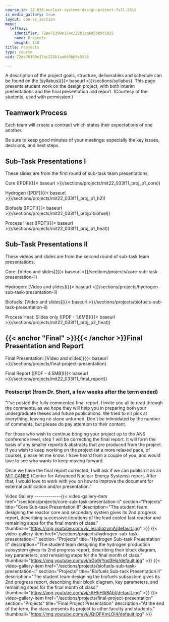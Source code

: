 ```yaml
---
course_id: 22-033-nuclear-systems-design-project-fall-2011
is_media_gallery: true
layout: course_section
menu:
  leftnav:
    identifier: 72ee76390e17ec222b1aa6d5bb9c5925
    name: Projects
    weight: 140
title: Projects
type: course
uid: 72ee76390e17ec222b1aa6d5bb9c5925

---
```


A description of the project goals, structure, deliverables and schedule can be found on the [syllabus]({{< baseurl >}}/sections/syllabus). This page presents student work on the design project, with both interim presentations and the final presentation and report. (Courtesy of the students, used with permission.)

Teamwork Process
----------------

Each team will create a contract which states their expectations of one another.

Be sure to keep good minutes of your meetings: especially the key issues, decisions, and next steps.

Sub-Task Presentations I
------------------------

These slides are from the first round of sub-task team presentations.

Core ([PDF]({{< baseurl >}}/sections/projects/mit22_033f11_proj_p1_core))

Hydrogen ([PDF]({{< baseurl >}}/sections/projects/mit22_033f11_proj_p1_h2))

Biofuels ([PDF]({{< baseurl >}}/sections/projects/mit22_033f11_projp1biofuel))

Process Heat ([PDF]({{< baseurl >}}/sections/projects/mit22_033f11_proj_p1_heat))  

Sub-Task Presentations II
-------------------------

These videos and slides are from the second round of sub-task team presentations.  

Core: [Video and slides]({{< baseurl >}}/sections/projects/core-sub-task-presentation-ii)

Hydrogen: [Video and slides]({{< baseurl >}}/sections/projects/hydrogen-sub-task-presentation-ii)

Biofuels: [Video and slides]({{< baseurl >}}/sections/projects/biofuels-sub-task-presentation-ii)

Process Heat: Slides only ([PDF - 1.6MB]({{< baseurl >}}/sections/projects/mit22_033f11_proj_p2_heat))

{{< anchor "Final" >}}{{< /anchor >}}Final Presentation and Report
------------------------------------------------------------------

Final Presentation: [Video and slides]({{< baseurl >}}/sections/projects/final-project-presentation)

Final Report ([PDF - 4.5MB]({{< baseurl >}}/sections/projects/mit22_033f11_final_report))  

### Postscript (from Dr. Short, a few weeks after the term ended)

"I've posted the fully commented final report. I invite you all to read through the comments, as we hope they will help you in preparing both your undergraduate theses and future publications. We tried to nit pick at everything, leaving no stone unturned. Don't be intimidated by the number of comments, but please do pay attention to their content.

For those who wish to continue bringing your project up to the ANS conference level, step 1 will be correcting the final report. It will form the basis of any smaller reports & abstracts that are produced from the project. If you wish to keep working on the project (at a more relaxed pace, of course), please let me know. I have heard from a couple of you, and would love to see who wants to keep moving forward.

Once we have the final report corrected, I will ask if we can publish it as an [MIT CANES](http://canes.mit.edu/) (Center for Advanced Nuclear Energy Systems) report. After that, I would love to work with you on how to improve the document for external publication and/or presentation."

Video Gallery
-------------{{< video-gallery-item href="/sections/projects/core-sub-task-presentation-ii" section="Projects" title="Core Sub-task Presentation II" description="The student team designing the reactor core and secondary system gives its 2nd progress report, describing successive iterations of the lead cooled fast reactor and remaining steps for the final month of class." thumbnail="https://img.youtube.com/vi/_ieUdiazvmA/default.jpg" >}} {{< video-gallery-item href="/sections/projects/hydrogen-sub-task-presentation-ii" section="Projects" title="Hydrogen Sub-task Presentation II" description="The student team designing the hydrogen production subsystem gives its 2nd progress report, describing their block diagram, key parameters, and remaining steps for the final month of class." thumbnail="https://img.youtube.com/vi/nGo9rYqd3Hg/default.jpg" >}} {{< video-gallery-item href="/sections/projects/biofuels-sub-task-presentation-ii" section="Projects" title="Biofuels Sub-task Presentation II" description="The student team designing the biofuels subsystem gives its 2nd progress report, describing their block diagram, key parameters, and remaining steps for the final month of class." thumbnail="https://img.youtube.com/vi/-AHhHlk8AbI/default.jpg" >}} {{< video-gallery-item href="/sections/projects/final-project-presentation" section="Projects" title="Final Project Presentation" description="At the end of the term, the class presents its project to other faculty and students." thumbnail="https://img.youtube.com/vi/JQtOFKmLOl4/default.jpg" >}}